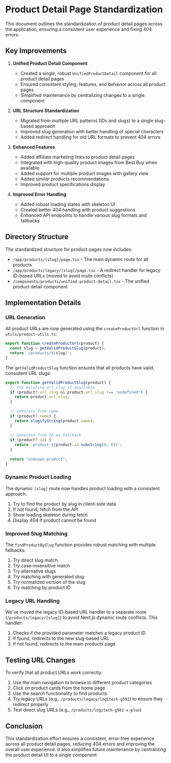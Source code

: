 # Product Detail Page Standardization

This document outlines the standardization of product detail pages across the application, ensuring a consistent user experience and fixing 404 errors.

## Key Improvements

1. **Unified Product Detail Component**
   - Created a single, robust `UnifiedProductDetail` component for all product detail pages
   - Ensured consistent styling, features, and behavior across all product pages
   - Simplified maintenance by centralizing changes to a single component

2. **URL Structure Standardization**
   - Migrated from multiple URL patterns (IDs and slugs) to a single slug-based approach
   - Improved slug generation with better handling of special characters
   - Added redirect handling for old URL formats to prevent 404 errors

3. **Enhanced Features**
   - Added affiliate marketing links to product detail pages
   - Integrated with high-quality product images from Best Buy when available
   - Added support for multiple product images with gallery view
   - Added similar products recommendations
   - Improved product specifications display

4. **Improved Error Handling**
   - Added robust loading states with skeleton UI
   - Created better 404 handling with product suggestions
   - Enhanced API endpoints to handle various slug formats and fallbacks

## Directory Structure

The standardized structure for product pages now includes:

- `/app/products/[slug]/page.tsx` - The main dynamic route for all products
- `/app/products/legacy/[slug]/page.tsx` - A redirect handler for legacy ID-based URLs (moved to avoid route conflicts)
- `/components/products/unified-product-detail.tsx` - The unified product detail component

## Implementation Details

### URL Generation

All product URLs are now generated using the `createProductUrl` function in `utils/product-utils.ts`:

```javascript
export function createProductUrl(product) {
  const slug = getValidProductSlug(product);
  return `/products/${slug}`;
}
```

The `getValidProductSlug` function ensures that all products have valid, consistent URL slugs:

```javascript
export function getValidProductSlug(product) {
  // Use existing url_slug if available
  if (product?.url_slug && product.url_slug !== 'undefined') {
    return product.url_slug;
  }
  
  // Generate from name
  if (product?.name) {
    return slugifyString(product.name);
  }
  
  // Generate from ID as fallback
  if (product?.id) {
    return `product-${product.id.substring(0, 8)}`;
  }
  
  return "unknown-product";
}
```

### Dynamic Product Loading

The dynamic `[slug]` route now handles product loading with a consistent approach:

1. Try to find the product by slug in client-side data
2. If not found, fetch from the API
3. Show loading skeleton during fetch
4. Display 404 if product cannot be found

### Improved Slug Matching

The `findProductBySlug` function provides robust matching with multiple fallbacks:

1. Try direct slug match
2. Try case-insensitive match
3. Try alternative slugs
4. Try matching with generated slug
5. Try normalized version of the slug
6. Try matching by product ID

### Legacy URL Handling

We've moved the legacy ID-based URL handler to a separate route (`/products/legacy/[slug]`) to avoid Next.js dynamic route conflicts. This handler:

1. Checks if the provided parameter matches a legacy product ID
2. If found, redirects to the new slug-based URL
3. If not found, redirects to the main products page

## Testing URL Changes

To verify that all product URLs work correctly:

1. Use the main navigation to browse to different product categories
2. Click on product cards from the home page
3. Use the search functionality to find products
4. Try legacy URLs (e.g., `/products/legacy/logitech-g502`) to ensure they redirect properly
5. Test direct slug URLs (e.g., `/products/logitech-g502-x-plus`)

## Conclusion

This standardization effort ensures a consistent, error-free experience across all product detail pages, reducing 404 errors and improving the overall user experience. It also simplifies future maintenance by centralizing the product detail UI to a single component. 